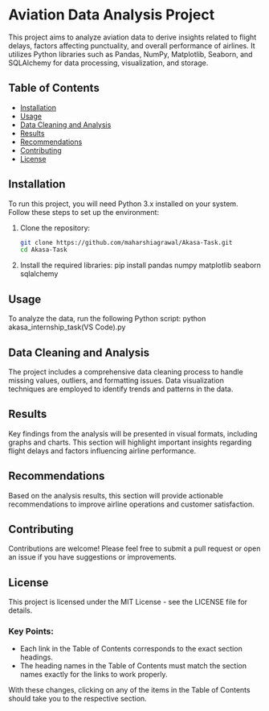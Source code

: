 # Aviation Data Analysis Project

This project aims to analyze aviation data to derive insights related to flight delays, factors affecting punctuality, and overall performance of airlines. It utilizes Python libraries such as Pandas, NumPy, Matplotlib, Seaborn, and SQLAlchemy for data processing, visualization, and storage.

## Table of Contents
- [Installation](#installation)
- [Usage](#usage)
- [Data Cleaning and Analysis](#data-cleaning-and-analysis)
- [Results](#results)
- [Recommendations](#recommendations)
- [Contributing](#contributing)
- [License](#license)

## Installation
To run this project, you will need Python 3.x installed on your system. Follow these steps to set up the environment:

1. Clone the repository:
   ```bash
   git clone https://github.com/maharshiagrawal/Akasa-Task.git
   cd Akasa-Task
2. Install the required libraries:
   pip install pandas numpy matplotlib seaborn sqlalchemy

## Usage

To analyze the data, run the following Python script:
   python akasa_internship_task(VS Code).py

## Data Cleaning and Analysis

The project includes a comprehensive data cleaning process to handle missing values, outliers, and formatting issues. Data visualization techniques are employed to identify trends and patterns in the data.

## Results

Key findings from the analysis will be presented in visual formats, including graphs and charts. This section will highlight important insights regarding flight delays and factors influencing airline performance.

## Recommendations

Based on the analysis results, this section will provide actionable recommendations to improve airline operations and customer satisfaction.

## Contributing

Contributions are welcome! Please feel free to submit a pull request or open an issue if you have suggestions or improvements.

## License

This project is licensed under the MIT License - see the LICENSE file for details.

### Key Points:
- Each link in the Table of Contents corresponds to the exact section headings.
- The heading names in the Table of Contents must match the section names exactly for the links to work properly.

With these changes, clicking on any of the items in the Table of Contents should take you to the respective section.
